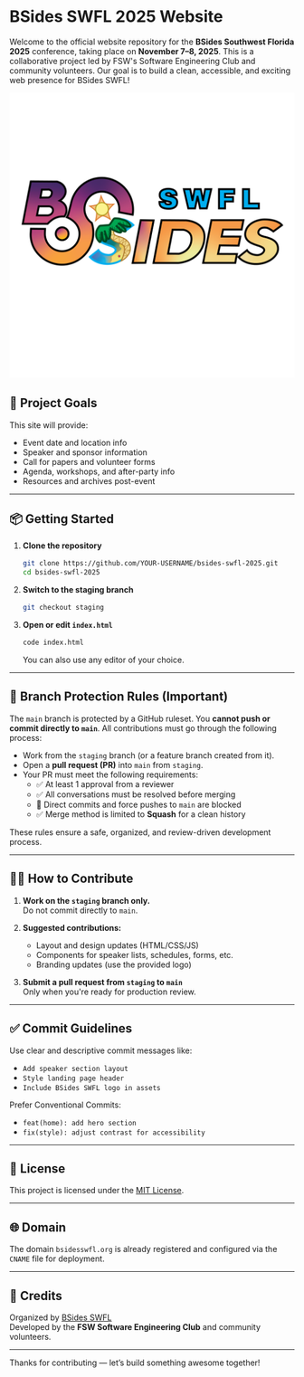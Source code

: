 # BSides SWFL 2025 Website

Welcome to the official website repository for the **BSides Southwest Florida 2025** conference, taking place on **November 7–8, 2025**. This is a collaborative project led by FSW's Software Engineering Club and community volunteers. Our goal is to build a clean, accessible, and exciting web presence for BSides SWFL!

![BSides SWFL Logo](BSidesSWFL-Logo-V1.1-Color.png)

## 🧭 Project Goals

This site will provide:

- Event date and location info
- Speaker and sponsor information
- Call for papers and volunteer forms
- Agenda, workshops, and after-party info
- Resources and archives post-event

---

## 📦 Getting Started

1. **Clone the repository**

   ```bash
   git clone https://github.com/YOUR-USERNAME/bsides-swfl-2025.git
   cd bsides-swfl-2025
   ```

2. **Switch to the staging branch**

   ```bash
   git checkout staging
   ```

3. **Open or edit `index.html`**

   ```bash
   code index.html
   ```

   You can also use any editor of your choice.

---

## 🔐 Branch Protection Rules (Important)

The `main` branch is protected by a GitHub ruleset. You **cannot push or commit directly to `main`**. All contributions must go through the following process:

- Work from the `staging` branch (or a feature branch created from it).
- Open a **pull request (PR)** into `main` from `staging`.
- Your PR must meet the following requirements:
  - ✅ At least 1 approval from a reviewer
  - ✅ All conversations must be resolved before merging
  - 🚫 Direct commits and force pushes to `main` are blocked
  - ✅ Merge method is limited to **Squash** for a clean history

These rules ensure a safe, organized, and review-driven development process.

---

## 🧑‍💻 How to Contribute

1. **Work on the `staging` branch only.**  
   Do not commit directly to `main`.

2. **Suggested contributions:**

   - Layout and design updates (HTML/CSS/JS)
   - Components for speaker lists, schedules, forms, etc.
   - Branding updates (use the provided logo)

3. **Submit a pull request from `staging` to `main`**  
   Only when you're ready for production review.

---

## ✅ Commit Guidelines

Use clear and descriptive commit messages like:

- `Add speaker section layout`
- `Style landing page header`
- `Include BSides SWFL logo in assets`

Prefer Conventional Commits:

- `feat(home): add hero section`
- `fix(style): adjust contrast for accessibility`

---

## 🧾 License

This project is licensed under the [MIT License](LICENSE).

---

## 🌐 Domain

The domain `bsidesswfl.org` is already registered and configured via the `CNAME` file for deployment.

---

## 🙌 Credits

Organized by [BSides SWFL](https://bsidesswfl.org)  
Developed by the **FSW Software Engineering Club** and community volunteers.

---

Thanks for contributing — let’s build something awesome together!
